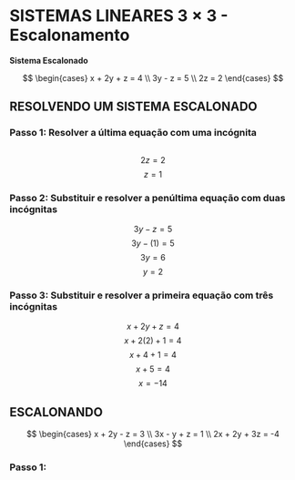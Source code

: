 # **SISTEMAS LINEARES** $3 \times 3$ - **Escalonamento**

**Sistema Escalonado**

$$
\begin{cases}
x + 2y + z = 4 \\
3y - z = 5 \\
2z = 2
\end{cases}
$$

## **RESOLVENDO UM SISTEMA ESCALONADO**

### **Passo 1**: Resolver a última equação com uma incógnita

##
$$2z = 2$$
$$z = 1$$

### **Passo 2**: Substituir e resolver a penúltima equação com duas incógnitas

$$3y - z = 5$$
$$3y - (1) = 5$$
$$3y = 6$$
$$y = 2$$

### **Passo 3**: Substituir e resolver a primeira equação com três incógnitas

$$x + 2y + z = 4$$
$$x + 2(2) + 1 = 4$$
$$x + 4 + 1 = 4$$
$$x + 5 = 4$$
$$x = -14$$

## **ESCALONANDO**

$$
\begin{cases}
x + 2y - z = 3 \\
3x - y + z = 1 \\
2x + 2y + 3z = -4
\end{cases}
$$

### **Passo 1**: 
